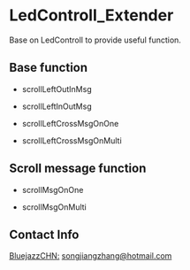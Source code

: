 # LedControll_Extender
Base on LedControll to provide useful function.

## Base function

- scrollLeftOutInMsg

- scrollLeftInOutMsg

- scrollLeftCrossMsgOnOne

- scrollLeftCrossMsgOnMulti

## Scroll message function

- scrollMsgOnOne

- scrollMsgOnMulti


## Contact Info
[BluejazzCHN:](https://github.com/bluejazzCHN) songjiangzhang@hotmail.com

